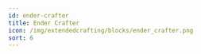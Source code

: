 ```yaml
---
id: ender-crafter
title: Ender Crafter
icon: /img/extendedcrafting/blocks/ender_crafter.png
sort: 6
---
```


